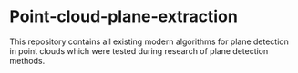 # Point-cloud-plane-extraction
This repository contains all existing modern algorithms for plane detection in point clouds which were tested during research of plane detection methods.

